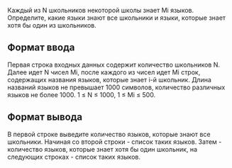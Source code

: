 Каждый из N школьников некоторой школы знает Mi языков. Определите, какие языки знают все школьники и языки, которые знает хотя бы один из школьников.

## Формат ввода

Первая строка входных данных содержит количество школьников N. Далее идет N чисел Mi, после каждого из чисел идет Mi строк, содержащих названия языков, которые знает i-й школьник. Длина названий языков не превышает 1000 символов, количество различных языков не более 1000. 1 ≤ N ≤ 1000, 1 ≤ Mi ≤ 500.

## Формат вывода

В первой строке выведите количество языков, которые знают все школьники. Начиная со второй строки - список таких языков. Затем - количество языков, которые знает хотя бы один школьник, на следующих строках - список таких языков.
